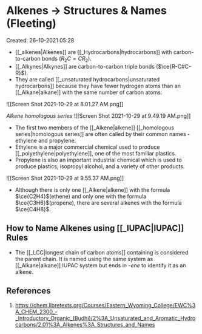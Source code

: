 # Alkenes -> Structures & Names (Fleeting)
Created: 26-10-2021 05:28

* [[_alkenes|Alkenes]] are [[_Hydrocarbons|hydrocarbons]] with carbon-to-carbon bonds ($R_2C=CR_2$).
* [[_Alkynes|Alkynes]] are carbon-to-carbon triple bonds ($\ce{R-C#C-R}$).
* They are called [[_unsaturated hydrocarbons|unsaturated hydrocarbons]] because they have fewer hydrogen atoms than an [[_Alkane|alkane]] with the same number of carbon atoms:

![[Screen Shot 2021-10-29 at 8.01.27 AM.png]]

*Alkene homologous series*
![[Screen Shot 2021-10-29 at 9.49.19 AM.png]]

* The first two members of the [[_Alkene|alkene]] [[_homologous series|homologous series]] are often called by their common names - ethylene and propylene. 
* Ethylene is a major commercial chemical used to produce [[_polyethylene|polyethylene]], one of the most familiar plastics. 
* Propylene is also an important industrial chemical which is used to produce plastics, isopropyl alcohol, and a variety of other products.

![[Screen Shot 2021-10-29 at 9.55.37 AM.png]]
* Although there is only one [[_Alkene|alkene]] with the formula $\ce{C2H4}$(ethene) and only one with the formula $\ce{C3H6}$(propene), there are several alkenes with the formula $\ce{C4H8}$.

## How to Name Alkenes using [[_IUPAC|IUPAC]] Rules
* The [[_LCC|longest chain of carbon atoms]] containing is considered the parent chain. It is named using the same system as [[_Alkane|alkane]] IUPAC system but ends in *-ene* to identify it as an alkene.

## References
1. https://chem.libretexts.org/Courses/Eastern_Wyoming_College/EWC%3A_CHEM_2300_-_Introductory_Organic_(Budhi)/2%3A_Unsaturated_and_Aromatic_Hydrocarbons/2.01%3A_Alkenes%3A_Structures_and_Names